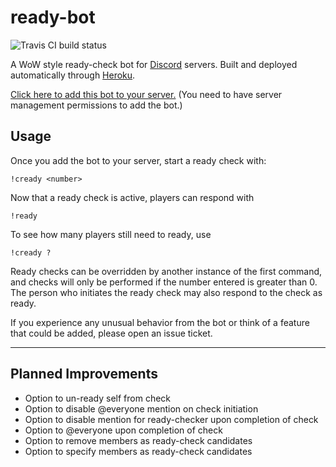 # ready-bot

![Travis CI build status](https://travis-ci.org/BurnsCommaLucas/ready-bot.svg?branch=master)

A WoW style ready-check bot for [Discord](https://discordapp.com) servers. Built and deployed automatically through [Heroku](https://dashboard.heroku.com). 

[Click here to add this bot to your server.](https://discordapp.com/oauth2/authorize?client_id=389210640612589568&scope=bot) (You need to have server management  permissions to add the bot.)


## Usage

Once you add the bot to your server, start a ready check with:

```
!cready <number>
```
Now that a ready check is active, players can respond with 
```
!ready
```
To see how many players still need to ready, use
```
!cready ?
```
Ready checks can be overridden by another instance of the first command, and checks will only be performed if the number entered is greater than 0. The person who initiates the ready check may also respond to the check as ready.

If you experience any unusual behavior from the bot or think of a feature that could be added, please open an issue ticket. 

---
## Planned Improvements

- Option to un-ready self from check
- Option to disable @everyone mention on check initiation
- Option to disable mention for ready-checker upon completion of check
- Option to @everyone upon completion of check
- Option to remove members as ready-check candidates
- Option to specify members as ready-check candidates
